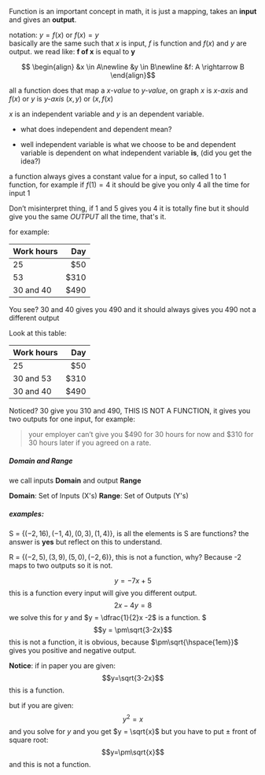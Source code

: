 
Function is an important concept in math, it is just a mapping, takes an **input** and gives an **output**.

notation: 
	$y = f(x)$ or $f(x) = y$  
	basically are the same such that $x$ is input, $f$ is function and $f(x)$ and $y$ are output.
	we read like: **f of x** is equal to **y**

$$
\begin{align}
&x \in A\newline
&y \in B\newline
&f: A \rightarrow B
\end{align}$$

all a function does that map a *x-value* to *y-value*, on graph $x$ is *x-axis* and $f(x)$ or $y$ is *y-axis*
$(x, y)$ or $(x, f(x)$

$x$ is an independent variable and $y$ is an dependent variable.

+ what does independent and dependent mean?
- well independent variable is what we choose to be and dependent variable is dependent on what independent variable **is**, (did you get the idea?)

a function always gives a constant value for a input, so called 1 to 1 function, for example if $f(1) = 4$ it should be give you only $4$ all the time for input $1$ 

Don’t misinterpret thing, if 1 and 5 gives you 4 it is totally fine but it should give you the same *OUTPUT* all the time, that's it.

for example:

Work hours | Day
--- | ---:
25 | $50
53 | $310
30 and 40 | $490

You see? 30 and 40 gives you 490 and it should always gives you 490 not a different output

Look at this table:

Work hours | Day
--- | ---:
25 | $50
30 and 53 | $310
30 and 40 | $490

Noticed? 30 give you 310 and 490, THIS IS NOT A FUNCTION, it gives you two outputs for one input, for example: 
>your employer can’t give you $490 for 30 hours for now and $310 for 30 hours later if you agreed on a rate.

##### Domain and Range

we call inputs **Domain** and output **Range**

**Domain**: Set of Inputs (X's)
**Range**: Set of Outputs (Y's)

##### examples:

S = $\{(-2, 16), (-1, 4), (0, 3), (1, 4)\}$, is all the elements is S are functions? the answer is **yes** but reflect on this to understand.

R = $\{(-2, 5), (3, 9), (5, 0), (-2, 6) \}$, this is not a function, why? Because -2 maps to two outputs so it is not.

$$y = -7x+5$$this is a function every input will give you different output.
$$2x - 4y = 8$$ we solve this for $y$ and $y = \dfrac{1}{2}x -2$ is a function.
$$$y = \pm\sqrt{3-2x}$$  this is not a function, it is obvious, because $\pm\sqrt{\hspace{1em}}$ gives you positive and negative output.

**Notice**:
if in paper you are given: $$y=\sqrt{3-2x}$$ this is a function.

but if you are given: $$y^2 = x$$ and you solve for $y$ and you get $y = \sqrt{x}$ but you have to put $\pm$ front of square root: $$y=\pm\sqrt{x}$$ and this is not a function.
